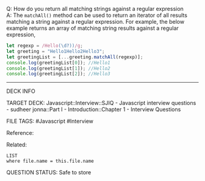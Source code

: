 Q: How do you return all matching strings against a regular expression  
A: The `matchAll()` method can be used to return an iterator of all results matching a string against a regular expression. For example, the below example returns an array of matching string results against a regular expression,
```javascript
let regexp = /Hello(\d?))/g;
let greeting = "Hello1Hello2Hello3";
let greetingList = [...greeting.matchAll(regexp)];
console.log(greetingList[0]); //Hello1
console.log(greetingList[1]); //Hello2
console.log(greetingList[2]); //Hello3
```
<!--ID: 1693596690983-->

---

DECK INFO

TARGET DECK: Javascript::Interview::SJIQ - Javascript interview questions - sudheer jonna::Part I - Introduction::Chapter 1 - Interview Questions

FILE TAGS: #Javascript #Interview

Reference:

Related:

```dataview
LIST
where file.name = this.file.name
```

QUESTION STATUS: Safe to store